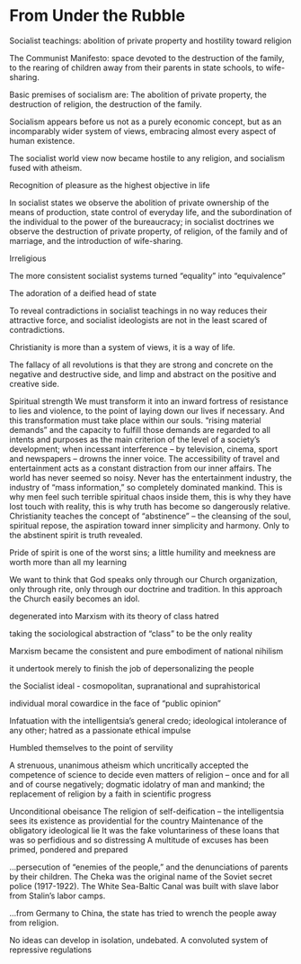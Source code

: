 # From Under the Rubble

Socialist teachings: abolition of private property and hostility toward religion

The Communist Manifesto: space devoted to the destruction of the family, to the rearing of children away from their parents in state schools, to wife-sharing.

Basic premises of socialism are:
The abolition of private property, the destruction of religion, the destruction of the family.

Socialism appears before us not as a purely economic concept, but as an incomparably wider system of views, embracing almost every aspect of human existence.

The socialist world view now became hostile to any religion, and socialism fused with atheism.

Recognition of pleasure as the highest objective in life

In socialist states we observe the abolition of private ownership of the means of production, state control of everyday life, and the subordination of the individual to the power of the bureaucracy; in socialist doctrines we observe the destruction of private property, of religion, of the family and of marriage, and the introduction of wife-sharing.

Irreligious

The more consistent socialist systems turned “equality” into “equivalence”

The adoration of a deified head of state

To reveal contradictions in socialist teachings in no way reduces their attractive force, and socialist ideologists are not in the least scared of contradictions.

Christianity is more than a system of views, it is a way of life.

The fallacy of all revolutions is that they are strong and concrete on the negative and destructive side, and limp and abstract on the positive and creative side.

Spiritual strength
We must transform it into an inward fortress of resistance to lies and violence, to the point of laying down our lives if necessary.
And this transformation must take place within our souls.
“rising material demands” and the capacity to fulfill those demands are regarded to all intents and purposes as the main criterion of the level of a society’s development; when incessant interference – by television, cinema, sport and newspapers – drowns the inner voice.
The accessibility of travel and entertainment acts as a constant distraction from our inner affairs. The world has never seemed so noisy. Never has the entertainment industry, the industry of “mass information,” so completely dominated mankind. This is why men feel such terrible spiritual chaos inside them, this is why they have lost touch with reality, this is why truth has become so dangerously relative.
Christianity teaches the concept of “abstinence” – the cleansing of the soul, spiritual repose, the aspiration toward inner simplicity and harmony.
Only to the abstinent spirit is truth revealed.

Pride of spirit is one of the worst sins; a little humility and meekness are worth more than all my learning

We want to think that God speaks only through our Church organization, only through rite, only through our doctrine and tradition. In this approach the Church easily becomes an idol.

degenerated into Marxism with its theory of class hatred

taking the sociological abstraction of “class” to be the only reality

Marxism became the consistent and pure embodiment of national nihilism

it undertook merely to finish the job of depersonalizing the people

the Socialist ideal - cosmopolitan, supranational and suprahistorical

individual moral cowardice in the face of “public opinion”

Infatuation with the intelligentsia’s general credo; ideological intolerance of any other; hatred as a passionate ethical impulse

Humbled themselves to the point of servility

A strenuous, unanimous atheism which uncritically accepted the competence of science to decide even matters of religion – once and for all and of course negatively; dogmatic idolatry of man and mankind; the replacement of religion by a faith in scientific progress

Unconditional obeisance
The religion of self-deification – the intelligentsia sees its existence as providential for the country
Maintenance of the obligatory ideological lie
It was the fake voluntariness of these loans that was so perfidious and so distressing
A multitude of excuses has been primed, pondered and prepared

…persecution of “enemies of the people,” and the denunciations of parents by their children.
The Cheka was the original name of the Soviet secret police (1917-1922).
The White Sea-Baltic Canal was built with slave labor from Stalin’s labor camps.

…from Germany to China, the state has tried to wrench the people away from religion.

No ideas can develop in isolation, undebated.
A convoluted system of repressive regulations
